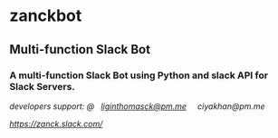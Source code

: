 # zanckbot

## Multi-function Slack Bot

### A multi-function Slack Bot using Python and slack API for Slack Servers.

_developers support: @ &nbsp; liginthomasck@pm.me &nbsp; &nbsp; ciyakhan@pm.me_

_https://zanck.slack.com/_
